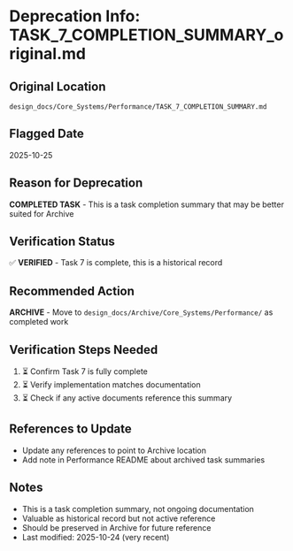 # Deprecation Info: TASK_7_COMPLETION_SUMMARY_original.md

## Original Location

`design_docs/Core_Systems/Performance/TASK_7_COMPLETION_SUMMARY.md`

## Flagged Date

2025-10-25

## Reason for Deprecation

**COMPLETED TASK** - This is a task completion summary that may be better suited for Archive

## Verification Status

✅ **VERIFIED** - Task 7 is complete, this is a historical record

## Recommended Action

**ARCHIVE** - Move to `design_docs/Archive/Core_Systems/Performance/` as completed work

## Verification Steps Needed

1. ⏳ Confirm Task 7 is fully complete
2. ⏳ Verify implementation matches documentation
3. ⏳ Check if any active documents reference this summary

## References to Update

- Update any references to point to Archive location
- Add note in Performance README about archived task summaries

## Notes

- This is a task completion summary, not ongoing documentation
- Valuable as historical record but not active reference
- Should be preserved in Archive for future reference
- Last modified: 2025-10-24 (very recent)

